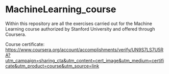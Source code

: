 # MachineLearning_course
Within this repository are all the exercises carried out for the Machine Learning course authorized by Stanford University and offered through Coursera.

Course certificate: https://www.coursera.org/account/accomplishments/verify/UN9S7LS7U5RA?utm_campaign=sharing_cta&utm_content=cert_image&utm_medium=certificate&utm_product=course&utm_source=link

